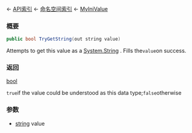 ← [API索引](Api-Index) ← [命名空间索引](Namespace-Index) ← [MyIniValue](VRage.Game.ModAPI.Ingame.Utilities.MyIniValue)

### 概要

```csharp
public bool TryGetString(out string value)
```

Attempts to get this value as a [System.String](https://docs.microsoft.com/en-us/dotnet/api/system.string?view=netframework-4.6) . Fills the`value`on success.

### 返回

[bool](https://docs.microsoft.com/en-us/dotnet/api/System.Boolean?view=netframework-4.6)

`true`if the value could be understood as this data type;`false`otherwise

### 参数

* [string](https://docs.microsoft.com/en-us/dotnet/api/System.String?view=netframework-4.6) value
